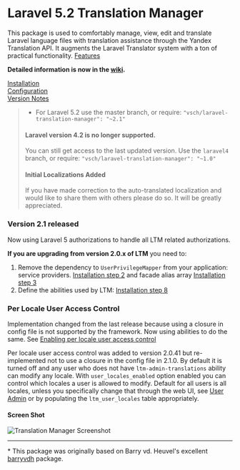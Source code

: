 
# Laravel 5.2 Translation Manager

This package is used to comfortably manage, view, edit and translate Laravel language files with
translation assistance through the Yandex Translation API. It augments the Laravel Translator
system with a ton of practical functionality. [Features]

**Detailed information is now in the [wiki].**

[Installation](../../wiki/Installation)  
[Configuration](../../wiki/Configuration)  
[Version Notes](versioninfo.md)  

> - For Laravel 5.2 use the master branch, or require: `"vsch/laravel-translation-manager":
>   "~2.1"`
>
> #### Laravel version 4.2 is no longer supported. 
> You can still get access to the last updated version. Use the `laravel4` branch, or require:
> `"vsch/laravel-translation-manager": "~1.0"`
>
> #### Initial Localizations Added
> If you have made correction to the auto-translated localization and would like to share them
> with others please do so. It will be greatly appreciated.


### Version 2.1 released

Now using Laravel 5 authorizations to handle all LTM related authorizations.

**If you are upgrading from version 2.0.x of LTM** you need to: 
 
1. Remove the dependency to `UserPrivilegeMapper` from your application: service providers.
   [Installation step 2](../../wiki/Installation#step2) and facade alias array
   [Installation step 3](../../wiki/Installation#step3)
2. Define the abilities used by LTM: [Installation step 8](../../wiki/Installation#step8)

### Per Locale User Access Control

Implementation changed from the last release because using a closure in config file is not
supported by the framework. Now using abilities to do the same. See
[Enabling per locale user access control](../../wiki/Configuration#enabling-per-locale-user-access-control)
    
Per locale user access control was added to version 2.0.41 but re-implemented not to use a
closure in the config file in 2.1.0. By default it is turned off and any user who does not have
`ltm-admin-translations` ability can modify any locale. With `user_locales_enabled` option
enabled you can control which locales a user is allowed to modify. Default for all users is all
locales, unless you specifically change that through the web UI, see
[User Admin](../../wiki/Web-Interface#user-admin) or by populating the `ltm_user_locales` table
appropriately.

#### Screen Shot

![Translation Manager Screenshot]

***

\* This package was originally based on Barry vd. Heuvel's excellent 
[barryvdh] package. 

[wiki]: ../../wiki

[Translation Manager Screenshot]: ../../wiki/images/ScreenShot_main.png
[Features]: ../../wiki/#features
[barryvdh]: https://github.com/barryvdh/laravel-translation-manager
[issue #14]: ../../issues/14
[publishing configuration]: ../../wiki/Installation#publish-config





